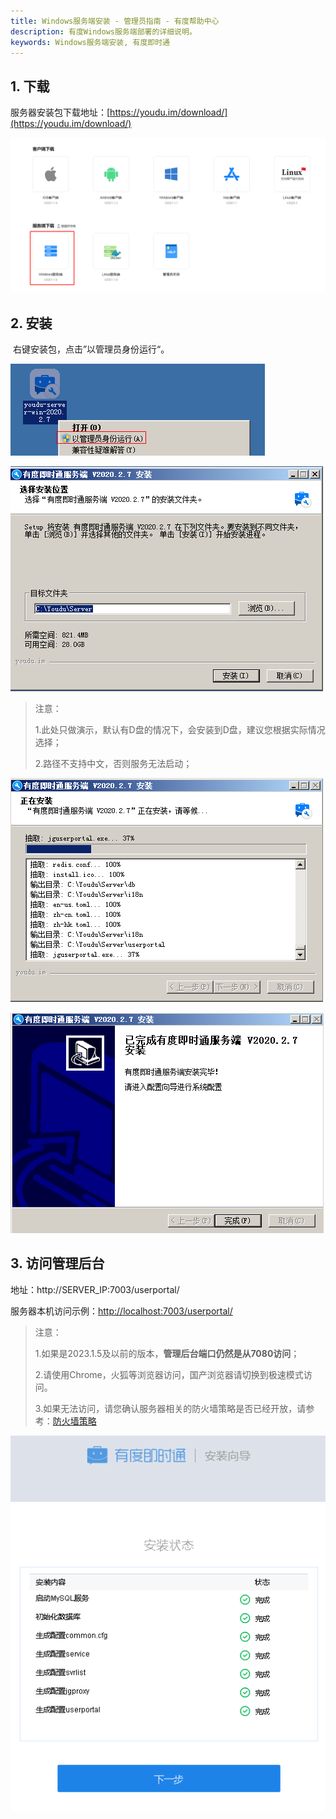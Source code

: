 ```yaml
---
title: Windows服务端安装 - 管理员指南 - 有度帮助中心
description: 有度Windows服务端部署的详细说明。
keywords: Windows服务端安装, 有度即时通
---
```


## 1. 下载

服务器安装包下载地址：[https://youdu.im/download/](https://youdu.im/download/)

![image-20210415103054834](res/a01_00002/image-20210415103054834.png)

## 2. 安装

​	右键安装包，点击”以管理员身份运行“。

![image-20201113161043547](res/a01_00002/image-20201113161043547.png)

![image-20201113161429056](res/a01_00002/image-20201113161429056.png)

> 注意：
>
> 1.此处只做演示，默认有D盘的情况下，会安装到D盘，建议您根据实际情况选择；
>
> 2.路径不支持中文，否则服务无法启动；

![image-20201113161511970](res/a01_00002/image-20201113161511970.png)

![image-20201113161803354](res/a01_00002/image-20201113161803354.png)

## 3. 访问管理后台

地址：http://SERVER_IP:7003/userportal/

服务器本机访问示例：[http://localhost:7003/userportal/](http://localhost:7003/userportal/)

> 注意：
>
> 1.如果是2023.1.5及以前的版本，**管理后台端口仍然是从7080访问**；
>
> 2.请使用Chrome，火狐等浏览器访问，国产浏览器请切换到极速模式访问。
>
> 3.如果无法访问，请您确认服务器相关的防火墙策略是否已经开放，请参考：[防火墙策略](a01_00004.md)

![image-20201113161848714](res/a01_00002/image-20201113161848714.png)